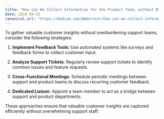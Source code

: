 ```yaml
---
title: "How Can We Collect Information for the Product Team, without Blowing Up Our Support Teams"
date: 2018-09-15
canonical_url: "https://medium.com/@mbernier/how-can-we-collect-information-for-the-product-team-without-blowing-up-our-support-teams-e36087750376"
---
```


To gather valuable customer insights without overburdening support teams, consider the following strategies:

1. **Implement Feedback Tools**: Use automated systems like surveys and feedback forms to collect customer input.

2. **Analyze Support Tickets**: Regularly review support tickets to identify common issues and feature requests.

3. **Cross-Functional Meetings**: Schedule periodic meetings between support and product teams to discuss recurring customer feedback.

4. **Dedicated Liaison**: Appoint a team member to act as a bridge between support and product departments.

These approaches ensure that valuable customer insights are captured efficiently without overwhelming support staff.
